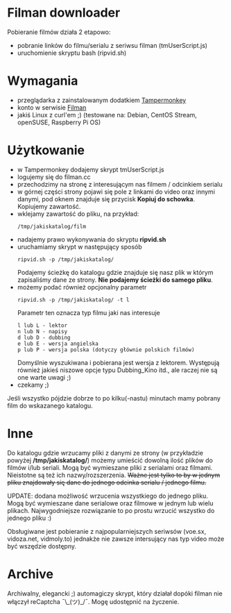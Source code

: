 # Filman downloader
Pobieranie filmów działa 2 etapowo:
 - pobranie linków do filmu/serialu z seriwsu filman (tmUserScript.js)
 - uruchomienie skryptu bash (ripvid.sh)
   
# Wymagania
 - przeglądarka z zainstalowanym dodatkiem [Tampermonkey](https://www.tampermonkey.net/)
 - konto w serwisie [Filman](https://filman.cc/)
 - jakiś Linux z curl'em ;) (testowane na: Debian, CentOS Stream, openSUSE, Raspberry Pi OS)
   
# Użytkowanie
- w Tampermonkey dodajemy skrypt tmUserScript.js
- logujemy się do filman.cc
- przechodzimy na stronę z interesującym nas filmem / odcinkiem serialu
- w górnej części strony pojawi się pole z linkami do video oraz innymi danymi, pod oknem znajduje się przycisk **Kopiuj do schowka**. Kopiujemy zawartość.
- wklejamy zawartość do pliku, na przykład:
  ```
  /tmp/jakiskatalog/film
  ```
- nadajemy prawo wykonywania do skryptu **ripvid.sh**
- uruchamiamy skrypt w następujący sposób
  ```
  ripvid.sh -p /tmp/jakiskatalog/
  ```
  Podajemy ścieżkę do katalogu gdzie znajduje się nasz plik w którym zapisaliśmy dane ze strony. **Nie podajemy ścieżki do samego pliku**.
- możemy podać również opcjonalny parametr
  ```
  ripvid.sh -p /tmp/jakiskatalog/ -t l
  ```
  Parametr ten oznacza typ filmu jaki nas interesuje
  ```
  l lub L - lektor
  n lub N - napisy
  d lub D - dubbing
  e lub E - wersja angielska
  p lub P - wersja polska (dotyczy głównie polskich filmów)
  ```
  Domyślnie wyszukiwana i pobierana jest wersja z lektorem. Występują również jakieś niszowe opcje typu Dubbing_Kino itd., ale raczej nie są one warte uwagi ;)
- czekamy ;)
  
Jeśli wszystko pójdzie dobrze to po kilku(-nastu) minutach mamy pobrany film do wskazanego katalogu. 

# Inne
Do katalogu gdzie wrzucamy pliki z danymi ze strony (w przykładzie powyżej **/tmp/jakiskatalog/**) możemy umieścić dowolną ilość plików do filmów i/lub seriali. Mogą być wymieszane pliki z serialami oraz filmami. Nieistotne są też ich nazwy/rozszerzenia. <del>Ważne jest tylko to by w jednym pliku znajdowały się dane do jednego odcinka serialu / jednego filmu.

UPDATE: dodana możliwość wrzucenia wszystkiego do jednego pliku. Mogą być wymieszane dane serialowe oraz filmowe w jednym lub wielu plikach. Najwygodniejsze rozwiązanie to po prostu wrzucić wszystko do jednego pliku :)

Obsługiwane jest pobieranie z najpopularniejszych seriwsów (voe.sx, vidoza.net, vidmoly.to) jednakże nie zawsze intersujący nas typ video może być wszędzie dostępny.

# Archive
Archiwalny, elegancki ;) automagiczy skrypt, który działał dopóki filman nie włączył reCaptcha ¯\\\_(ツ)_/¯. Mogę udostępnić na życzenie.
